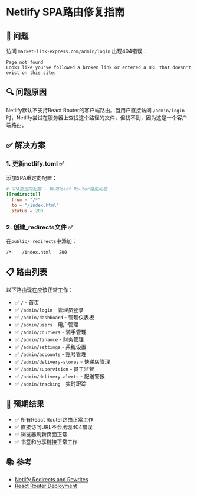 # Netlify SPA路由修复指南

## 🚨 问题
访问 `market-link-express.com/admin/login` 出现404错误：
```
Page not found
Looks like you've followed a broken link or entered a URL that doesn't exist on this site.
```

## 🔍 问题原因
Netlify默认不支持React Router的客户端路由。当用户直接访问 `/admin/login` 时，Netlify尝试在服务器上查找这个路径的文件，但找不到，因为这是一个客户端路由。

## ✅ 解决方案

### 1. 更新netlify.toml ✅
添加SPA重定向配置：
```toml
# SPA重定向配置 - 解决React Router路由问题
[[redirects]]
  from = "/*"
  to = "/index.html"
  status = 200
```

### 2. 创建_redirects文件 ✅
在`public/_redirects`中添加：
```
/*    /index.html   200
```

## 📋 路由列表
以下路由现在应该正常工作：
- ✅ `/` - 首页
- ✅ `/admin/login` - 管理员登录
- ✅ `/admin/dashboard` - 管理仪表板
- ✅ `/admin/users` - 用户管理
- ✅ `/admin/couriers` - 骑手管理
- ✅ `/admin/finance` - 财务管理
- ✅ `/admin/settings` - 系统设置
- ✅ `/admin/accounts` - 账号管理
- ✅ `/admin/delivery-stores` - 快递店管理
- ✅ `/admin/supervision` - 员工监督
- ✅ `/admin/delivery-alerts` - 配送警报
- ✅ `/admin/tracking` - 实时跟踪

## 🎯 预期结果
- ✅ 所有React Router路由正常工作
- ✅ 直接访问URL不会出现404错误
- ✅ 浏览器刷新页面正常
- ✅ 书签和分享链接正常工作

## 📚 参考
- [Netlify Redirects and Rewrites](https://docs.netlify.com/routing/redirects/)
- [React Router Deployment](https://reactrouter.com/en/main/routers/create-browser-router)
